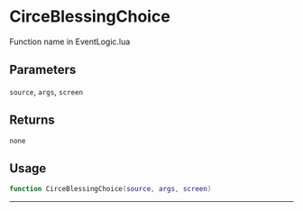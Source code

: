 # CirceBlessingChoice
Function name in EventLogic.lua
## Parameters
`source`, `args`, `screen`
## Returns
`none`
## Usage
```lua
function CirceBlessingChoice(source, args, screen)
```
---
